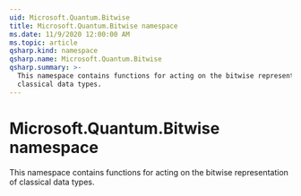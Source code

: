 ```yaml
---
uid: Microsoft.Quantum.Bitwise
title: Microsoft.Quantum.Bitwise namespace
ms.date: 11/9/2020 12:00:00 AM
ms.topic: article
qsharp.kind: namespace
qsharp.name: Microsoft.Quantum.Bitwise
qsharp.summary: >-
  This namespace contains functions for acting on the bitwise representation of
  classical data types.
---
```


# Microsoft.Quantum.Bitwise namespace

This namespace contains functions for acting on the bitwise representation ofclassical data types.

